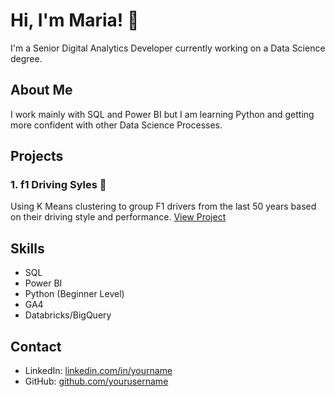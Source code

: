 # Hi, I'm Maria! 👋
I'm a Senior Digital Analytics Developer currently working on a Data Science degree.

## About Me
I work mainly with SQL and Power BI but I am learning Python and getting more confident with other Data Science Processes.

## Projects

### 1. f1 Driving Syles 🏁
Using K Means clustering to group F1 drivers from the last 50 years based on their driving style and performance.
[View Project](https://github.com/yourusername/customer-churn)

## Skills
- SQL
- Power BI
- Python (Beginner Level)
- GA4
- Databricks/BigQuery

## Contact
- LinkedIn: [linkedin.com/in/yourname](https://linkedin.com/in/yourname)
- GitHub: [github.com/yourusername](https://github.com/yourusername)
